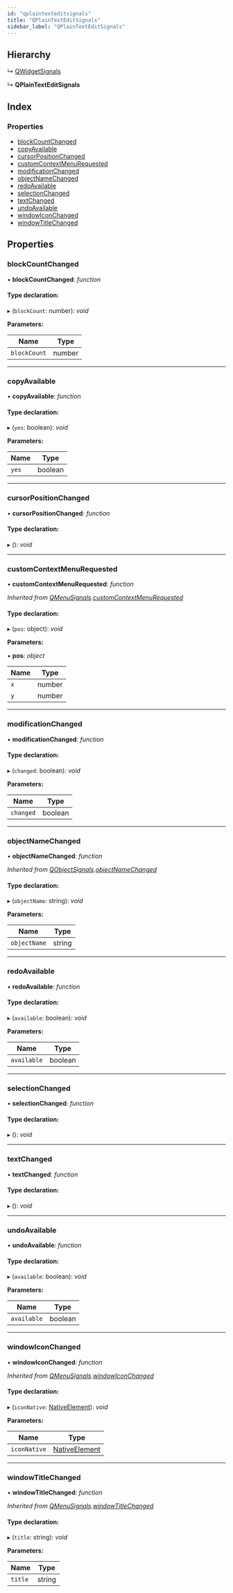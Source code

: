 ```yaml
---
id: "qplaintexteditsignals"
title: "QPlainTextEditSignals"
sidebar_label: "QPlainTextEditSignals"
---
```


## Hierarchy

  ↳ [QWidgetSignals](qwidgetsignals.md)

  ↳ **QPlainTextEditSignals**

## Index

### Properties

* [blockCountChanged](qplaintexteditsignals.md#blockcountchanged)
* [copyAvailable](qplaintexteditsignals.md#copyavailable)
* [cursorPositionChanged](qplaintexteditsignals.md#cursorpositionchanged)
* [customContextMenuRequested](qplaintexteditsignals.md#customcontextmenurequested)
* [modificationChanged](qplaintexteditsignals.md#modificationchanged)
* [objectNameChanged](qplaintexteditsignals.md#objectnamechanged)
* [redoAvailable](qplaintexteditsignals.md#redoavailable)
* [selectionChanged](qplaintexteditsignals.md#selectionchanged)
* [textChanged](qplaintexteditsignals.md#textchanged)
* [undoAvailable](qplaintexteditsignals.md#undoavailable)
* [windowIconChanged](qplaintexteditsignals.md#windowiconchanged)
* [windowTitleChanged](qplaintexteditsignals.md#windowtitlechanged)

## Properties

###  blockCountChanged

• **blockCountChanged**: *function*

#### Type declaration:

▸ (`blockCount`: number): *void*

**Parameters:**

Name | Type |
------ | ------ |
`blockCount` | number |

___

###  copyAvailable

• **copyAvailable**: *function*

#### Type declaration:

▸ (`yes`: boolean): *void*

**Parameters:**

Name | Type |
------ | ------ |
`yes` | boolean |

___

###  cursorPositionChanged

• **cursorPositionChanged**: *function*

#### Type declaration:

▸ (): *void*

___

###  customContextMenuRequested

• **customContextMenuRequested**: *function*

*Inherited from [QMenuSignals](qmenusignals.md).[customContextMenuRequested](qmenusignals.md#customcontextmenurequested)*

#### Type declaration:

▸ (`pos`: object): *void*

**Parameters:**

▪ **pos**: *object*

Name | Type |
------ | ------ |
`x` | number |
`y` | number |

___

###  modificationChanged

• **modificationChanged**: *function*

#### Type declaration:

▸ (`changed`: boolean): *void*

**Parameters:**

Name | Type |
------ | ------ |
`changed` | boolean |

___

###  objectNameChanged

• **objectNameChanged**: *function*

*Inherited from [QObjectSignals](qobjectsignals.md).[objectNameChanged](qobjectsignals.md#objectnamechanged)*

#### Type declaration:

▸ (`objectName`: string): *void*

**Parameters:**

Name | Type |
------ | ------ |
`objectName` | string |

___

###  redoAvailable

• **redoAvailable**: *function*

#### Type declaration:

▸ (`available`: boolean): *void*

**Parameters:**

Name | Type |
------ | ------ |
`available` | boolean |

___

###  selectionChanged

• **selectionChanged**: *function*

#### Type declaration:

▸ (): *void*

___

###  textChanged

• **textChanged**: *function*

#### Type declaration:

▸ (): *void*

___

###  undoAvailable

• **undoAvailable**: *function*

#### Type declaration:

▸ (`available`: boolean): *void*

**Parameters:**

Name | Type |
------ | ------ |
`available` | boolean |

___

###  windowIconChanged

• **windowIconChanged**: *function*

*Inherited from [QMenuSignals](qmenusignals.md).[windowIconChanged](qmenusignals.md#windowiconchanged)*

#### Type declaration:

▸ (`iconNative`: [NativeElement](../globals.md#nativeelement)): *void*

**Parameters:**

Name | Type |
------ | ------ |
`iconNative` | [NativeElement](../globals.md#nativeelement) |

___

###  windowTitleChanged

• **windowTitleChanged**: *function*

*Inherited from [QMenuSignals](qmenusignals.md).[windowTitleChanged](qmenusignals.md#windowtitlechanged)*

#### Type declaration:

▸ (`title`: string): *void*

**Parameters:**

Name | Type |
------ | ------ |
`title` | string |
